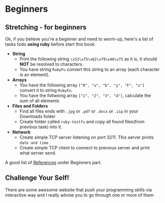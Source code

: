 # Beginners

## Stretching - for beginners
Ok, if you believe you're a beginner and need to worm-up, here's a list of tasks todo **using ruby** before start this book.

- **String**
    - Print the following string `\x52\x75\x62\x79\x46\x75` as it is, it should **NOT** be resolved to characters.
    - You have string `RubyFu` convert this string to an array (each character is an element).
- **Arrays**
    - You have the following array `["R", "u", "b", "y", "F", "u"]` convert it to string `RubyFu`.
    - You have the follwoing array `["1", "2", "3", "4"]`, calculate the sum of all elements
- **Files and Folders**
    - Find all files ends with `.jpg` or `.pdf` or `.docx` or `.zip` in your Downloads folder
    - Create folder called `ruby-testfu` and copy all found files(from previous task) into it.
- **Network**
    - Create simple TCP server listening on port 3211. This server prints `date and time` .
    - Create simple TCP client to connect to previous server and print what server send.

A good list of [References][1] under Beginners part.


## Challenge Your Self!
There are some awesome website that push your programming skills via interactive way and I really advise you to go through one or more of them


<br><br><br>
---
[1]: references/README.md